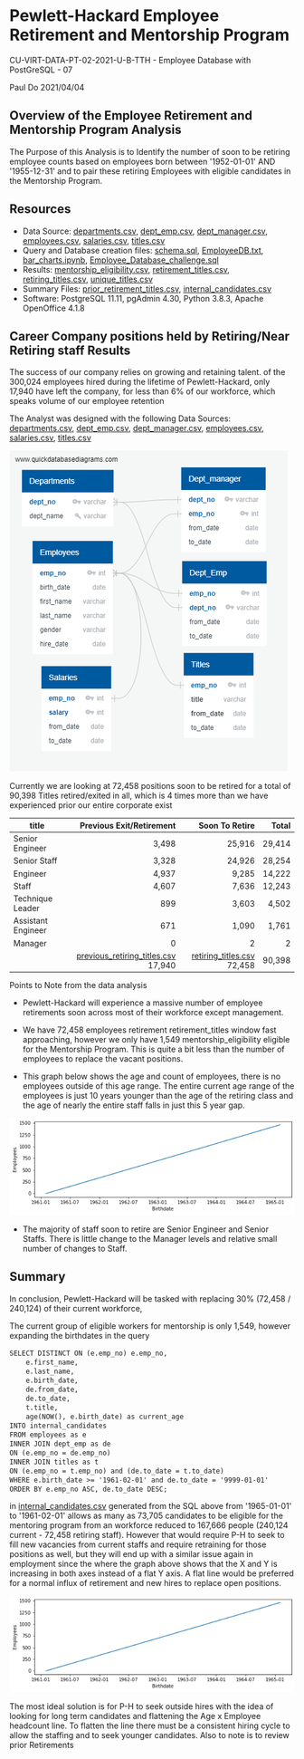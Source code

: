 # Pewlett-Hackard Employee Retirement and Mentorship Program
CU-VIRT-DATA-PT-02-2021-U-B-TTH - Employee Database with PostGreSQL - 07  

Paul Do 2021/04/04

## **Overview of the Employee Retirement and Mentorship Program Analysis**

The Purpose of this Analysis is to Identify the number of soon to be retiring employee counts based on employees born between '1952-01-01' AND '1955-12-31' and to pair these retiring Employees with eligible candidates in the Mentorship Program. 

## Resources

- Data Source:   [departments.csv](DATA/departments.csv), [dept_emp.csv](DATA/dept_emp.csv), [dept_manager.csv](DATA/dept_manager.csv), [employees.csv](DATA/employees.csv), [salaries.csv](DATA/salaries.csv), [titles.csv](DATA/titles.csv)
- Query and Database creation files: [schema.sql](schema.sql), [EmployeeDB.txt](EmployeeDB.txt), [bar_charts.ipynb](DATA/bar_charts.ipynb), [Employee_Database_challenge.sql](QUERIES/Employee_Database_challenge.sql)
- Results: [mentorship_eligibility.csv](DATA/mentorship_eligibility.csv), [retirement_titles.csv](DATA/retirement_titles.csv), [retiring_titles.csv](DATA/retiring_titles.csv), [unique_titles.csv](DATA/unique_titles.csv)
- Summary Files: [prior_retirement_titles.csv](DATA/prior_retirement_titles.csv), [internal_candidates.csv](DATA/internal_candidates.csv)
- Software: PostgreSQL 11.11, pgAdmin 4.30, Python 3.8.3, Apache OpenOffice 4.1.8

## Career Company positions held by Retiring/Near Retiring staff Results

The success of our company relies on growing and retaining talent. of the 300,024 employees hired during the lifetime of Pewlett-Hackard, only 17,940 have left the company, for less than 6% of our workforce, which speaks volume of our employee retention 

The Analyst was designed with the following Data Sources: [departments.csv](DATA/departments.csv), [dept_emp.csv](DATA/dept_emp.csv), [dept_manager.csv](DATA/dept_manager.csv), [employees.csv](DATA/employees.csv), [salaries.csv](DATA/salaries.csv), [titles.csv](DATA/titles.csv)

![EmployeeDB](EmployeeDB.png)

Currently we are looking at 72,458 positions soon to be retired for a total of 90,398 Titles retired/exited in all, which is 4 times more than we have experienced prior our entire corporate exist

| title              |                                     Previous Exit/Retirement |                                           Soon To Retire |  Total |
| ------------------ | -----------------------------------------------------------: | -------------------------------------------------------: | -----: |
| Senior Engineer    |                                                        3,498 |                                                   25,916 | 29,414 |
| Senior Staff       |                                                        3,328 |                                                   24,926 | 28,254 |
| Engineer           |                                                        4,937 |                                                    9,285 | 14,222 |
| Staff              |                                                        4,607 |                                                    7,636 | 12,243 |
| Technique Leader   |                                                          899 |                                                    3,603 |  4,502 |
| Assistant Engineer |                                                          671 |                                                    1,090 |  1,761 |
| Manager            |                                                            0 |                                                        2 |      2 |
|                    | [previous_retiring_titles.csv](DATA/previous_retiring_titles.csv)   17,940 | [retiring_titles.csv](DATA/retiring_titles.csv)   72,458 | 90,398 |

Points to Note from the data analysis

- Pewlett-Hackard will experience a massive number of employee retirements soon across most of their workforce except management.

- We have 72,458 employees retirement retirement_titles window fast approaching, however we only have 1,549 mentorship_eligibility eligible for the Mentorship Program. This is quite a bit less than the number of employees to replace the vacant positions.

- This graph below shows the age and count of employees, there is no employees outside of this age range. The entire current age range of the employees is just 10 years younger than the age of the retiring class and the age of nearly the entire staff falls in just this 5 year gap.

![employee_birthdates](images/employee_birthdates.png)

- The majority of staff soon to retire are Senior Engineer and Senior Staffs. There is little change to the Manager levels and relative small number of changes to Staff.

## Summary

In conclusion, Pewlett-Hackard will be tasked with replacing 30% (72,458 / 240,124) of their current workforce, 

The current group of eligible workers for mentorship is only 1,549, however expanding the birthdates in the query

```
SELECT DISTINCT ON (e.emp_no) e.emp_no,
	e.first_name,
	e.last_name,
	e.birth_date,
	de.from_date,
	de.to_date,
	t.title,
	age(NOW(), e.birth_date) as current_age
INTO internal_candidates
FROM employees as e
INNER JOIN dept_emp as de
ON (e.emp_no = de.emp_no)
INNER JOIN titles as t
ON (e.emp_no = t.emp_no) and (de.to_date = t.to_date)
WHERE e.birth_date >= '1961-02-01' and de.to_date = '9999-01-01'
ORDER BY e.emp_no ASC, de.to_date DESC;
```

in [internal_candidates.csv](DATA/internal_candidates.csv) generated from the SQL above from '1965-01-01' to '1961-02-01' allows as many as 73,705 candidates to be eligible for the mentoring program from an workforce reduced to 167,666 people (240,124 current - 72,458 retiring staff). However that would require P-H to seek to fill new vacancies from current staffs and require retraining for those positions as well, but they will end up with a similar issue again in employment since the where the graph above shows that the X and Y is increasing in both axes instead of a flat Y axis. A flat line would be preferred for a normal influx of retirement and new hires to replace open positions.

![employee_birthdates](images/employee_birthdates.png)

The most ideal solution is for P-H to seek outside hires with the idea of looking for long term candidates and flattening the Age x Employee headcount line. To flatten the line there must be a consistent hiring cycle to allow the staffing and to seek younger candidates. Also to note is to review prior Retirements 


